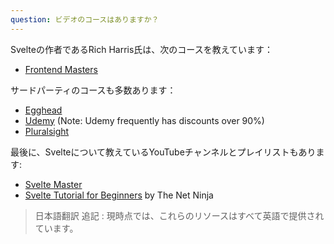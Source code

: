 ```yaml
---
question: ビデオのコースはありますか？
---
```


Svelteの作者であるRich Harris氏は、次のコースを教えています：

- [Frontend Masters](https://frontendmasters.com/courses/svelte/)

サードパーティのコースも多数あります：

- [Egghead](https://egghead.io/browse/frameworks/svelte)
- [Udemy](https://www.udemy.com/courses/search/?q=sveltejs+svelte) (Note: Udemy frequently has discounts over 90%)
- [Pluralsight](https://www.pluralsight.com/search?q=svelte)

最後に、Svelteについて教えているYouTubeチャンネルとプレイリストもあります:

- [Svelte Master](https://www.youtube.com/channel/UCg6SQd5jnWo5Y70rZD9SQFA)
- [Svelte Tutorial for Beginners](https://www.youtube.com/watch?v=zojEMeQGGHs&list=PL4cUxeGkcC9hlbrVO_2QFVqVPhlZmz7tO) by The Net Ninja

> 日本語翻訳 追記 : 現時点では、これらのリソースはすべて英語で提供されています。
